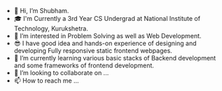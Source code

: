 - 👋 Hi, I’m Shubham.
- 🎓 I'm Currently a 3rd Year CS Undergrad at National Institute of Technology, Kurukshetra.
- 👀 I’m interested in Problem Solving as well as Web Development.
- 😎 I have good idea and hands-on experience of designing and developing Fully responsive static frontend webpages.
- 🌱 I’m currently learning various basic stacks of Backend development and some frameworks of frontend development.
- 💞️ I’m looking to collaborate on ...
- 📫 How to reach me ...

<!---
shubham-976/shubham-976 is a ✨ special ✨ repository because its `README.md` (this file) appears on your GitHub profile.
You can click the Preview link to take a look at your changes.
--->
